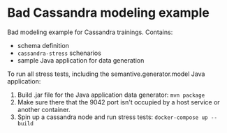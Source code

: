 # Bad Cassandra modeling example
Bad modeling example for Cassandra trainings. Contains:
- schema definition
- `cassandra-stress` schenarios
- sample Java application for data generation

To run all stress tests, including the semantive.generator.model Java application:

1. Build .jar file for the Java application data generator: `mvn package`
2. Make sure there that the 9042 port isn't occupied by a host service or another container.
3. Spin up a cassandra node and run stress tests: `docker-compose up --build`

